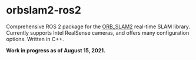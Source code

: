 # orbslam2-ros2

Comprehensive ROS 2 package for the [ORB_SLAM2](https://github.com/raulmur/ORB_SLAM2) real-time SLAM library.
Currently supports Intel RealSense cameras, and offers many configuration options.
Written in C++.

**Work in progress as of August 15, 2021.**